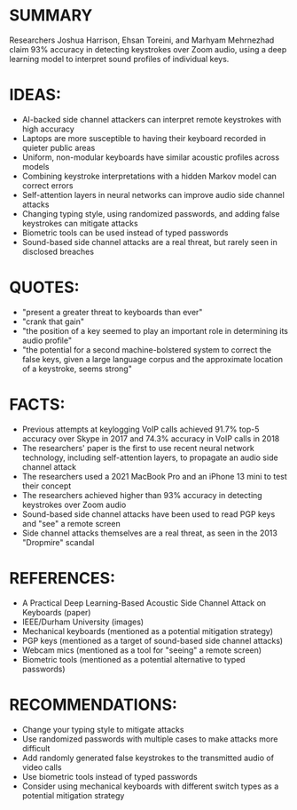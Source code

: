 # SUMMARY
Researchers Joshua Harrison, Ehsan Toreini, and Marhyam Mehrnezhad claim 93% accuracy in detecting keystrokes over Zoom audio, using a deep learning model to interpret sound profiles of individual keys.

# IDEAS:
* AI-backed side channel attackers can interpret remote keystrokes with high accuracy
* Laptops are more susceptible to having their keyboard recorded in quieter public areas
* Uniform, non-modular keyboards have similar acoustic profiles across models
* Combining keystroke interpretations with a hidden Markov model can correct errors
* Self-attention layers in neural networks can improve audio side channel attacks
* Changing typing style, using randomized passwords, and adding false keystrokes can mitigate attacks
* Biometric tools can be used instead of typed passwords
* Sound-based side channel attacks are a real threat, but rarely seen in disclosed breaches

# QUOTES:
* "present a greater threat to keyboards than ever"
* "crank that gain"
* "the position of a key seemed to play an important role in determining its audio profile"
* "the potential for a second machine-bolstered system to correct the false keys, given a large language corpus and the approximate location of a keystroke, seems strong"

# FACTS:
* Previous attempts at keylogging VoIP calls achieved 91.7% top-5 accuracy over Skype in 2017 and 74.3% accuracy in VoIP calls in 2018
* The researchers' paper is the first to use recent neural network technology, including self-attention layers, to propagate an audio side channel attack
* The researchers used a 2021 MacBook Pro and an iPhone 13 mini to test their concept
* The researchers achieved higher than 93% accuracy in detecting keystrokes over Zoom audio
* Sound-based side channel attacks have been used to read PGP keys and "see" a remote screen
* Side channel attacks themselves are a real threat, as seen in the 2013 "Dropmire" scandal

# REFERENCES:
* A Practical Deep Learning-Based Acoustic Side Channel Attack on Keyboards (paper)
* IEEE/Durham University (images)
* Mechanical keyboards (mentioned as a potential mitigation strategy)
* PGP keys (mentioned as a target of sound-based side channel attacks)
* Webcam mics (mentioned as a tool for "seeing" a remote screen)
* Biometric tools (mentioned as a potential alternative to typed passwords)

# RECOMMENDATIONS:
* Change your typing style to mitigate attacks
* Use randomized passwords with multiple cases to make attacks more difficult
* Add randomly generated false keystrokes to the transmitted audio of video calls
* Use biometric tools instead of typed passwords
* Consider using mechanical keyboards with different switch types as a potential mitigation strategy
